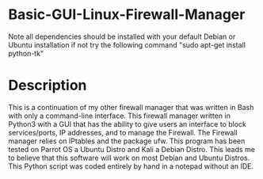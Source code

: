 # Basic-GUI-Linux-Firewall-Manager

Note all dependencies should be installed with your default Debian or Ubuntu installation if not try the following command "sudo apt-get install python-tk"

# Description
This is a continuation of my other firewall manager that was written in Bash with only a command-line interface. This firewall manager written in Python3 with a GUI that has the ability to give users an interface to block services/ports, IP addresses, and to manage the Firewall. The Firewall manager relies on IPtables and the package ufw. This program has been tested on Parrot OS a Ubuntu Distro and Kali a Debian Distro. This leads me to believe that this software will work on most Debian and Ubuntu Distros. This Python script was coded entirely by hand in a notepad without an IDE.
